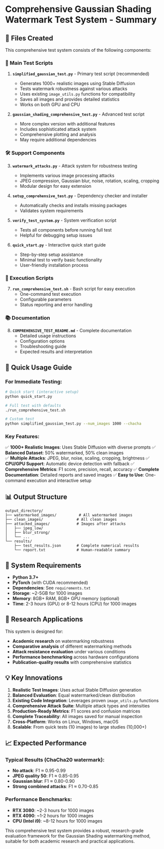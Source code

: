 # Comprehensive Gaussian Shading Watermark Test System - Summary

## 📁 Files Created

This comprehensive test system consists of the following components:

### 🎯 Main Test Scripts

1. **`simplified_gaussian_test.py`** - Primary test script (recommended)
   - Generates 1000+ realistic images using Stable Diffusion
   - Tests watermark robustness against various attacks
   - Uses existing `image_utils.py` functions for compatibility
   - Saves all images and provides detailed statistics
   - Works on both GPU and CPU

2. **`gaussian_shading_comprehensive_test.py`** - Advanced test script
   - More complex version with additional features
   - Includes sophisticated attack system
   - Comprehensive plotting and analysis
   - May require additional dependencies

### 🛠️ Support Components

3. **`watermark_attacks.py`** - Attack system for robustness testing
   - Implements various image processing attacks
   - JPEG compression, Gaussian blur, noise, rotation, scaling, cropping
   - Modular design for easy extension

4. **`setup_comprehensive_test.py`** - Dependency checker and installer
   - Automatically checks and installs missing packages
   - Validates system requirements

5. **`verify_test_system.py`** - System verification script
   - Tests all components before running full test
   - Helpful for debugging setup issues

6. **`quick_start.py`** - Interactive quick start guide
   - Step-by-step setup assistance
   - Minimal test to verify basic functionality
   - User-friendly installation process

### 🚀 Execution Scripts

7. **`run_comprehensive_test.sh`** - Bash script for easy execution
   - One-command test execution
   - Configurable parameters
   - Status reporting and error handling

### 📚 Documentation

8. **`COMPREHENSIVE_TEST_README.md`** - Complete documentation
   - Detailed usage instructions
   - Configuration options
   - Troubleshooting guide
   - Expected results and interpretation

## 🎯 Quick Usage Guide

### For Immediate Testing:
```bash
# Quick start (interactive setup)
python quick_start.py

# Full test with defaults
./run_comprehensive_test.sh

# Custom test
python simplified_gaussian_test.py --num_images 1000 --chacha
```

### Key Features:

✅ **1000+ Realistic Images**: Uses Stable Diffusion with diverse prompts
✅ **Balanced Dataset**: 50% watermarked, 50% clean images  
✅ **Multiple Attacks**: JPEG, blur, noise, scaling, cropping, brightness
✅ **CPU/GPU Support**: Automatic device detection with fallback
✅ **Comprehensive Metrics**: F1 score, precision, recall, accuracy
✅ **Complete Documentation**: Detailed reports and saved images
✅ **Easy to Use**: One-command execution and interactive setup

## 📊 Output Structure

```
output_directory/
├── watermarked_images/          # All watermarked images
├── clean_images/               # All clean images  
├── attacked_images/            # Images after attacks
│   ├── jpeg_low/
│   ├── blur_strong/
│   └── ...
└── results/
    ├── test_results.json       # Complete numerical results
    └── report.txt              # Human-readable summary
```

## 🔧 System Requirements

- **Python 3.7+**
- **PyTorch** (with CUDA recommended)
- **Dependencies**: See `requirements.txt`
- **Storage**: ~2-5GB for 1000 images
- **Memory**: 8GB+ RAM, 8GB+ GPU memory (optional)
- **Time**: 2-3 hours (GPU) or 8-12 hours (CPU) for 1000 images

## 🎯 Research Applications

This system is designed for:
- **Academic research** on watermarking robustness
- **Comparative analysis** of different watermarking methods  
- **Attack resistance evaluation** under various conditions
- **Performance benchmarking** across hardware configurations
- **Publication-quality results** with comprehensive statistics

## 💡 Key Innovations

1. **Realistic Test Images**: Uses actual Stable Diffusion generation
2. **Balanced Evaluation**: Equal watermarked/clean distribution
3. **Existing Code Integration**: Leverages proven `image_utils.py` functions
4. **Comprehensive Attack Suite**: Multiple attack types and intensities
5. **Production-Ready Metrics**: F1 scores and confusion matrices
6. **Complete Traceability**: All images saved for manual inspection
7. **Cross-Platform**: Works on Linux, Windows, macOS
8. **Scalable**: From quick tests (10 images) to large studies (10,000+)

## 📈 Expected Performance

### Typical Results (ChaCha20 watermark):
- **No attack**: F1 ≈ 0.95-0.99
- **JPEG quality 50**: F1 ≈ 0.85-0.95  
- **Gaussian blur**: F1 ≈ 0.80-0.90
- **Strong combined attacks**: F1 ≈ 0.70-0.85

### Performance Benchmarks:
- **RTX 3080**: ~2-3 hours for 1000 images
- **RTX 4090**: ~1-2 hours for 1000 images
- **CPU (Intel i9)**: ~8-12 hours for 1000 images

This comprehensive test system provides a robust, research-grade evaluation framework for the Gaussian Shading watermarking method, suitable for both academic research and practical applications.
